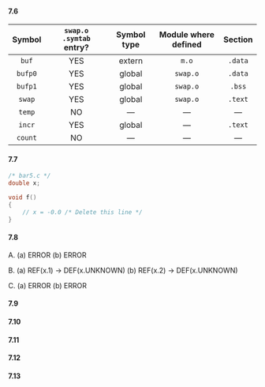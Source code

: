 #### 7.6
| Symbol  | `swap.o` `.symtab` entry? | Symbol type | Module where defined | Section |
| :-----: | :-----------------------: | :---------: | :------------------: | :-----: |
|  `buf`  |            YES            |   extern    |        `m.o`         | `.data` |
| `bufp0` |            YES            |   global    |       `swap.o`       | `.data` |
| `bufp1` |            YES            |   global    |       `swap.o`       | `.bss`  |
| `swap`  |            YES            |   global    |       `swap.o`       | `.text` |
| `temp`  |            NO             |      —      |          —           |    —    |
| `incr`  |            YES            |   global    |          —           | `.text` |
| `count` |            NO             |      —      |          —           |    —    |

#### 7.7
```c
/* bar5.c */
double x;

void f()
{
    // x = -0.0 /* Delete this line */
}
```

#### 7.8
A.
(a) ERROR
(b) ERROR

B.
(a) REF(x.1) -> DEF(x.UNKNOWN)
(b) REF(x.2) -> DEF(x.UNKNOWN)

C.
(a) ERROR
(b) ERROR

#### 7.9

#### 7.10

#### 7.11

#### 7.12

#### 7.13